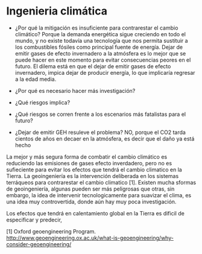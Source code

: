 # Ingenieria climática
- ¿Por qué la mitigación es insuficiente para contrarestar el cambio climático?
    Porque la demanda energética sigue creciendo en todo el mundo, y no existe todavía una tecnología que nos permita sustituir a los combustibles fósiles como principal fuente de energía. Dejar de emitir gases de efecto invernadero a la atmósfera es lo mejor que se puede hacer en este momento para evitar consecuencias peores en el futuro. El dilema está en que el dejar de emitir gases de efecto invernadero, impica dejar de producir energía, lo que implicaría regresar a la edad media.

- ¿Por qué es necesario hacer más investigación?
- ¿Qué riesgos implica?
- ¿Qué riesgos se corren frente a los escenarios más fatalistas para el futuro?

- ¿Dejar de emitir GEH resuleve el problema?
    NO, porque el CO2 tarda cientos de años en decaer en la atmósfera, es decir que el daño ya está hecho


La mejor y más segura forma de combatir el cambio climático es reduciendo las emisiones de gases efecto inverdadero, pero no es sufieciente para evitar los efectos que tendrá el cambio climatico en la Tierra. La geoingeniería es la intervención deliberada en los sistemas terráqueos para contrarestar el cambio climatico [1]. Existen mucha sformas de geoingeniería, algunas pueden ser más peligrosas que otras, sin embargo, la idea de intervenir tecnologicamente para suavizar el clima, es una idea muy controvertida, donde aún hay muy poca investigación.

Los efectos que tendrá en calentamiento global en la Tierra es dificil de especificar y predecir,


[1] Oxford geoengineering Program. http://www.geoengineering.ox.ac.uk/what-is-geoengineering/why-consider-geoengineering/
